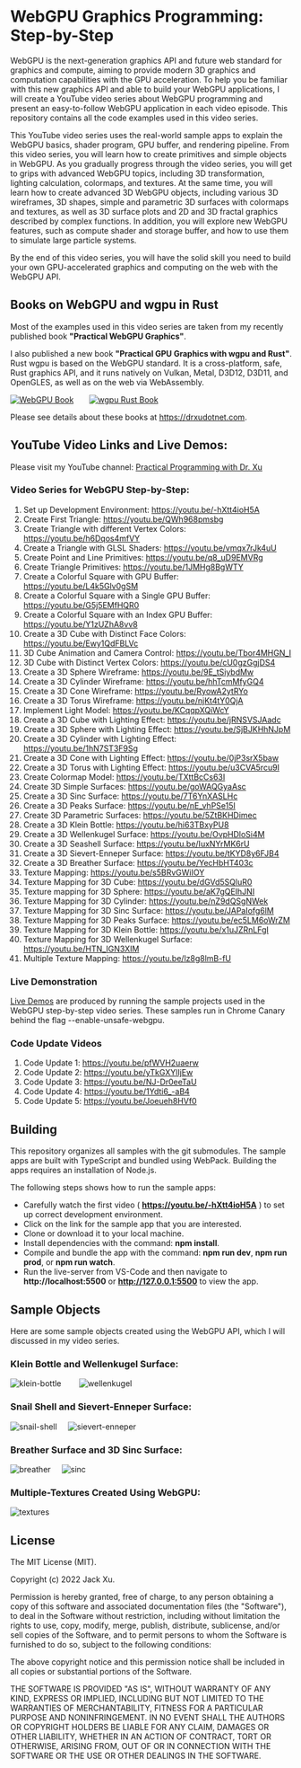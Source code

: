 # WebGPU Graphics Programming: Step-by-Step 

WebGPU is the next-generation graphics API and future web standard for graphics and compute, aiming to provide modern 3D graphics and 
computation capabilities with the GPU acceleration. To help you be familiar with this new graphics API and able to build your WebGPU 
applications, I will create a YouTube video series about WebGPU programming and present an easy-to-follow WebGPU application in each video episode. 
This repository contains all the code examples used in this video series.

This YouTube video series uses the real-world sample apps to explain the WebGPU basics, shader program, GPU buffer, and rendering pipeline. From this video series, you will learn how to create primitives and simple objects in WebGPU. As you gradually progress through the video series, you will get to grips with advanced WebGPU topics, including 3D transformation, lighting calculation, colormaps, and textures. At the same time, you will learn how to create advanced 3D WebGPU objects, including various 3D wireframes, 3D shapes, simple and parametric 3D surfaces with 
colormaps and textures, as well as 3D surface plots and 2D and 3D fractal graphics described by complex functions. In addition, you will explore new WebGPU features, such as compute shader and storage buffer, and how to use them to simulate large particle systems.

By the end of this video series, you will have the solid skill you need to build your own GPU-accelerated graphics and computing on the web with the WebGPU API. 

## Books on WebGPU and wgpu in Rust
Most of the examples used in this video series are taken from my recently published book **"Practical WebGPU Graphics"**. 

I also published a new book **"Practical GPU Graphics with wgpu and Rust"**. Rust wgpu is based on the WebGPU standard. It is a cross-platform, safe, Rust graphics API, and it runs natively on Vulkan, Metal, D3D12, D3D11, and OpenGLES, as well as on the web via WebAssembly.

[![WebGPU Book](assets/webgpu01.png)](https://drxudotnet.com)&nbsp;&nbsp;&nbsp;&nbsp;&nbsp;&nbsp; [![wgpu Rust Book](assets/wgpu01.png)](https://drxudotnet.com)

Please see details about these books at https://drxudotnet.com. 

## YouTube Video Links and Live Demos:

Please visit my YouTube channel: [Practical Programming with Dr. Xu](https://www.youtube.com/channel/UCg14XfqXim0vpgabU3T7tRg)

### Video Series for WebGPU Step-by-Step:

1. Set up Development Environment: https://youtu.be/-hXtt4ioH5A  
2. Create First Triangle: https://youtu.be/QWh968pmsbg
3. Create Triangle with different Vertex Colors: https://youtu.be/h6Dqos4mfVY
4. Create a Triangle with GLSL Shaders: https://youtu.be/vmqx7rJk4uU
5. Create Point and Line Primitives: https://youtu.be/q8_uD9EMVRg
6. Create Triangle Primitives: https://youtu.be/1JMHg8BgWTY
7. Create a Colorful Square with GPU Buffer: https://youtu.be/L4k5Glv0gSM
8. Create a Colorful Square with a Single GPU Buffer: https://youtu.be/G5j5EMfHQR0
9. Create a Colorful Square with an Index GPU Buffer: https://youtu.be/Y1zUZhA8vv8
10. Create a 3D Cube with Distinct Face Colors: https://youtu.be/Ewy1QdFBLVc
11. 3D Cube Animation and Camera Control: https://youtu.be/Tbor4MHGN_I
12. 3D Cube with Distinct Vertex Colors: https://youtu.be/cU0gzGgjDS4 
13. Create a 3D Sphere Wireframe: https://youtu.be/9E_tSiybdMw
14. Create a 3D Cylinder Wireframe: https://youtu.be/hhTcmMfyGQ4
15. Create a 3D Cone Wireframe: https://youtu.be/RyowA2ytRYo
16. Create a 3D Torus Wireframe: https://youtu.be/njKt4tY0QjA
17. Implement Light Model: https://youtu.be/KCqqpXQiWcY 
18. Create a 3D Cube with Lighting Effect: https://youtu.be/jRNSVSJAadc
19. Create a 3D Sphere with Lighting Effect: https://youtu.be/SjBJKHhNJpM
20. Create a 3D Cylinder with Lighting Effect: https://youtu.be/1hN7ST3F9Sg 
21. Create a 3D Cone with Lighting Effect: https://youtu.be/0jP3srX5baw
22. Create a 3D Torus with Lighting Effect: https://youtu.be/u3CVA5rcu9I
23. Create Colormap Model: https://youtu.be/TXttBcCs63I
24. Create 3D Simple Surfaces: https://youtu.be/goWAQGyaAsc 
25. Create a 3D Sinc Surface: https://youtu.be/7T6YnXASLHc
26. Create a 3D Peaks Surface: https://youtu.be/nE_vhPSe15I
27. Create 3D Parametric Surfaces: https://youtu.be/5ZtBKHDimec
28. Create a 3D Klein Bottle: https://youtu.be/hi63TBxyPU8
29. Create a 3D Wellenkugel Surface: https://youtu.be/OvpHDloSi4M 
30. Create a 3D Seashell Surface: https://youtu.be/IuxNYrMK6rU 
31. Create a 3D Sievert-Enneper Surface: https://youtu.be/tKYD8y6FJB4
32. Create a 3D Breather Surface: https://youtu.be/YecHbHT403c
33. Texture Mapping: https://youtu.be/s5BRvGWiIOY 
34. Texture Mapping for 3D Cube: https://youtu.be/dGVd5SQluR0
35. Texture mapping for 3D Sphere: https://youtu.be/aK7gQEIhJNI
36. Texture Mapping for 3D Cylinder: https://youtu.be/nZ9dQSgNWek 
37. Texture Mapping for 3D Sinc Surface: https://youtu.be/JAPaIofg6lM 
38. Texture Mapping for 3D Peaks Surface: https://youtu.be/ec5LM6oWrZM
39. Texture Mapping for 3D Klein Bottle: https://youtu.be/x1uJZRnLFgI
40. Texture Mapping for 3D Wellenkugel Surface: https://youtu.be/HTN_IGN3XIM
41. Multiple Texture Mapping: https://youtu.be/lz8g8lmB-fU

### Live Demonstration
[Live Demos](https://jack1232.github.io/webgpu00/) are produced by running the sample projects used in the WebGPU step-by-step video series.
These samples run in Chrome Canary behind the flag --enable-unsafe-webgpu.

### Code Update Videos
1. Code Update 1: https://youtu.be/pfWVH2uaerw
2. Code Update 2: https://youtu.be/yTkGXYlIjEw
3. Code Update 3: https://youtu.be/NJ-Dr0eeTaU
4. Code Update 4: https://youtu.be/1Ydti6_-aB4
5. Code Update 5: https://youtu.be/Joeueh8HVf0
## Building

This repository organizes all samples with the git submodules. The sample apps are built with TypeScript and bundled using WebPack. Building the apps requires an installation of Node.js.

The following steps shows how to run the sample apps:

* Carefully watch the first video ( **https://youtu.be/-hXtt4ioH5A** ) to set up correct development environment. 
* Click on the link for the sample app that you are interested.
* Clone or download it to your local machine.
* Install dependencies with the command: **npm install**.
* Compile and bundle the app with the command: **npm run dev**, **npm run prod**, or **npm run watch**.
* Run the live-server from VS-Code and then navigate to **http://localhost:5500** or **http://127.0.0.1:5500** to view the app.

## Sample Objects 
Here are some sample objects created using the WebGPU API, which I will discussed in my video series.

### Klein Bottle and Wellenkugel Surface:
![klein-bottle](assets/klein-bottle.png) &nbsp;&nbsp;&nbsp;&nbsp;&nbsp;&nbsp; ![wellenkugel](assets/wellenkugel.png) 

### Snail Shell and Sievert-Enneper Surface:
![snail-shell](assets/snail-shell.png) &nbsp;&nbsp;&nbsp; ![sievert-enneper](assets/sievert-enneper.png)

### Breather Surface and 3D Sinc Surface:
![breather](assets/breather.png) &nbsp;&nbsp;&nbsp; ![sinc](assets/sinc.png) 

### Multiple-Textures Created Using WebGPU:
![textures](assets/textures.png) 


## License

The MIT License (MIT).

Copyright (c) 2022 Jack Xu.

Permission is hereby granted, free of charge, to any person obtaining a copy of this software and associated documentation files (the "Software"), to deal in the Software without restriction, including without limitation the rights to use, copy, modify, merge, publish, distribute, sublicense, and/or sell copies of the Software, and to permit persons to whom the Software is furnished to do so, subject to the following conditions:

The above copyright notice and this permission notice shall be included in all copies or substantial portions of the Software.

THE SOFTWARE IS PROVIDED "AS IS", WITHOUT WARRANTY OF ANY KIND, EXPRESS OR IMPLIED, INCLUDING BUT NOT LIMITED TO THE WARRANTIES OF MERCHANTABILITY, FITNESS FOR A PARTICULAR PURPOSE AND NONINFRINGEMENT. IN NO EVENT SHALL THE AUTHORS OR COPYRIGHT HOLDERS BE LIABLE FOR ANY CLAIM, DAMAGES OR OTHER LIABILITY, WHETHER IN AN ACTION OF CONTRACT, TORT OR OTHERWISE, ARISING FROM, OUT OF OR IN CONNECTION WITH THE SOFTWARE OR THE USE OR OTHER DEALINGS IN THE SOFTWARE.
 
